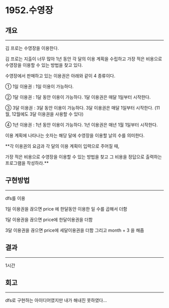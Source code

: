 # 1952.수영장


## 개요

---



김 프로는 수영장을 이용한다.

김 프로는 지출이 너무 많아 1년 동안 각 달의 이용 계획을 수립하고 가장 적은 비용으로 수영장을 이용할 수 있는 방법을 찾고 있다.

수영장에서 판매하고 있는 이용권은 아래와 같이 4 종류이다.

  ① 1일 이용권 : 1일 이용이 가능하다.

  ② 1달 이용권 : 1달 동안 이용이 가능하다. 1달 이용권은 매달 1일부터 시작한다.

  ③ 3달 이용권 : 3달 동안 이용이 가능하다. 3달 이용권은 매달 1일부터 시작한다.
    (11월, 12월에도 3달 이용권을 사용할 수 있다)

  ④ 1년 이용권 : 1년 동안 이용이 가능하다. 1년 이용권은 매년 1월 1일부터 시작한다.

이용 계획에 나타나는 숫자는 해당 달에 수영장을 이용할 날의 수를 의미한다.

**각 이용권의 요금과 각 달의 이용 계획이 입력으로 주어질 때,

가장 적은 비용으로 수영장을 이용할 수 있는 방법을 찾고 그 비용을 정답으로 출력하는 프로그램을 작성하라.**

## 구현방법

---

dfs를 이용

 1일 이용권을 끊으면 price 에 한달동안 이용한 일 수를 곱해서 더함

1달 이용권을 끊으면 price에 한달이용권을 더함

3달 이용권을 끊으면 price에 세달이용권을 더함 그리고 month + 3 을 해줌

## 결과

---

1시간

## 회고

---

dfs로 구현하는 아이디어였지만 내가 해내진 못하였다...